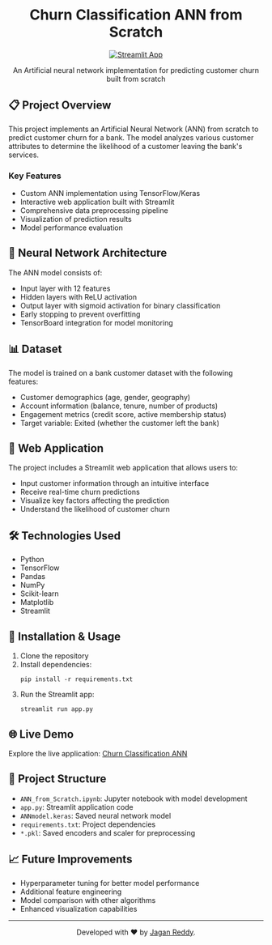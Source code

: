 <div align="center">

# Churn Classification ANN from Scratch

[![Streamlit App](https://static.streamlit.io/badges/streamlit_badge_black_white.svg)](https://churn-classification-ann-from-scratch.streamlit.app/)

An Artificial neural network implementation for predicting customer churn built from scratch

</div>

## 📋 Project Overview

This project implements an Artificial Neural Network (ANN) from scratch to predict customer churn for a bank. The model analyzes various customer attributes to determine the likelihood of a customer leaving the bank's services.

### Key Features

- Custom ANN implementation using TensorFlow/Keras
- Interactive web application built with Streamlit
- Comprehensive data preprocessing pipeline
- Visualization of prediction results
- Model performance evaluation

## 🧠 Neural Network Architecture

The ANN model consists of:
- Input layer with 12 features
- Hidden layers with ReLU activation
- Output layer with sigmoid activation for binary classification
- Early stopping to prevent overfitting
- TensorBoard integration for model monitoring

## 📊 Dataset

The model is trained on a bank customer dataset with the following features:
- Customer demographics (age, gender, geography)
- Account information (balance, tenure, number of products)
- Engagement metrics (credit score, active membership status)
- Target variable: Exited (whether the customer left the bank)

## 🚀 Web Application

The project includes a Streamlit web application that allows users to:
- Input customer information through an intuitive interface
- Receive real-time churn predictions
- Visualize key factors affecting the prediction
- Understand the likelihood of customer churn

## 🛠️ Technologies Used

- Python
- TensorFlow
- Pandas
- NumPy
- Scikit-learn
- Matplotlib
- Streamlit

## 🔧 Installation & Usage

1. Clone the repository
2. Install dependencies:
   ```
   pip install -r requirements.txt
   ```
3. Run the Streamlit app:
   ```
   streamlit run app.py
   ```

## 🌐 Live Demo

Explore the live application: [Churn Classification ANN](https://churn-classification-ann-from-scratch.streamlit.app/)

## 📝 Project Structure

- `ANN_from_Scratch.ipynb`: Jupyter notebook with model development
- `app.py`: Streamlit application code
- `ANNmodel.keras`: Saved neural network model
- `requirements.txt`: Project dependencies
- `*.pkl`: Saved encoders and scaler for preprocessing

## 📈 Future Improvements

- Hyperparameter tuning for better model performance
- Additional feature engineering
- Model comparison with other algorithms
- Enhanced visualization capabilities

<div align="center">

---

Developed with ❤️ by [Jagan Reddy](mailto:peravali810@gmail.com).

</div>